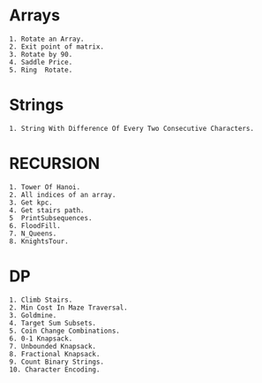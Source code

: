 # Arrays
    1. Rotate an Array.
    2. Exit point of matrix.
    3. Rotate by 90.
    4. Saddle Price.
    5. Ring  Rotate.

# Strings
    1. String With Difference Of Every Two Consecutive Characters.

# RECURSION 
    1. Tower Of Hanoi.
    2. All indices of an array.
    3. Get kpc.
    4. Get stairs path.
    5  PrintSubsequences.
    6. FloodFill.
    7. N_Queens.
    8. KnightsTour.

# DP
    1. Climb Stairs.
    2. Min Cost In Maze Traversal.
    3. Goldmine.
    4. Target Sum Subsets.
    5. Coin Change Combinations.
    6. 0-1 Knapsack.
    7. Unbounded Knapsack.
    8. Fractional Knapsack.
    9. Count Binary Strings.
    10. Character Encoding.
    

    

    
    
